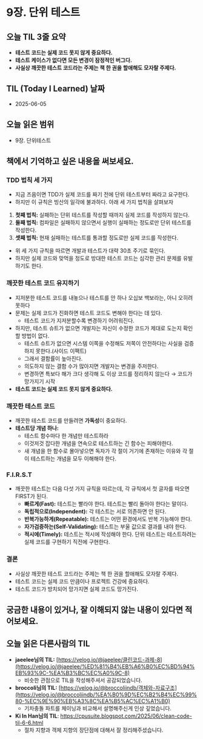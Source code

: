 # 9장. 단위 테스트
## **오늘 TIL 3줄 요약**

- **테스트 코드는 실제 코드 못지 않게 중요하다.**
- **테스트 케이스가 없다면 모든 변경이 잠정적인 버그다.**
- **사실상 깨끗한 테스트 코드라는 주제는 책 한 권을 할애해도 모자랄 주제다.**

## **TIL (Today I Learned) 날짜**

- 2025-06-05

## **오늘 읽은 범위**

- 9장. 단위테스트

## **책에서 기억하고 싶은 내용을 써보세요.**

### TDD 법칙 세 가지

- 지금 즈음이면 TDD가 실제 코드를 짜기 전에 단위 테스트부터 짜라고 요구한다.
- 하지만 이 규칙은 빙산의 일각에 불과하다. 아래 세 가지 법칙을 살펴보자
1. **첫째 법칙:** 실패하는 단위 테스트를 작성할 때까지 실제 코드를 작성하지 않는다.
2. **둘째 법칙:** 컴파일은 실패하지 않으면서 실행이 실패하는 정도로만 단위 테스트를 작성한다.
3. **셋째 법칙:** 현재 실패하는 테스트를 통과할 정도로만 실제 코드를 작성한다.
- 위 세 가지 규칙을 따르면 개발과 테스트가 대략 30초 주기로 묶인다.
- 하지만 실제 코드와 맞먹을 정도로 방대한 테스트 코드는 심각한 관리 문제를 유발하기도 한다.

### 깨끗한 테스트 코드 유지하기

- 지저분한 테스트 코드를 내놓으나 테스트를 안 하나 오십보 백보라는, 아니 오히려 못하다
- 문제는 실제 코드가 진화하면 테스트 코드도 변해야 한다는 데 있다.
    - 테스트 코드가 지저분할수록 변경하기 어려워진다.
- 하지만, 테스트 슈트가 없으면 개발자는 자신이 수정한 코드가 제대로 도는지 확인할 방법이 없다.
    - 테스트 슈트가 없으면 시스템 이쪽을 수정해도 저쪽이 안전하다는 사실을 검증하지 못한다.(사이드 이팩트)
    - 그래서 결함률이 높아진다.
    - 의도하지 않는 결함 수가 많아지면 개발자는 변경을 주저한다.
    - 변경하면 특보다 해가 크다 생각해 도 이상 코드를 정리하지 않는다 → 코드가 망가지기 시작
- **테스트 코드는 실제 코드 못지 않게 중요하다.**

### 깨끗한 테스트 코드

- 깨끗한 테스트 코드를 만들려면 **가독성**이 중요하다.
- **테스트당 개념 하나:**
    - 테스트 함수마다 한 개념만 테스트하라
    - 이것저것 잡다한 개념을 연속으로 테스트하는 긴 함수는 피해야한다.
    - 새 개념을 한 함수로 몰아넣으면 독자가 각 절이 거기에 존재하는 이유와 각 절이 테스트하는 개념을 모두 이해해야 한다.

### F.I.R.S.T

- 깨끗한 테스트는 다음 다섯 가지 규칙을 따르는데, 각 규칙에서 첫 글자를 따오면 FIRST가 된다.
    - **빠르게(Fast):** 테스트는 빨라야 한다. 테스트는 빨리 돌아야 한다는 말이다.
    - **독립적으로(Independent):** 각 테스트는 서로 의존하면 안 된다.
    - **반복가능하게(Repeatable):** 테스트는 어떤 환경에서도 반복 가능해야 한다.
    - **자가검증하는(Self-Validating):** 테스트는 부울 값으로 결과를 내야 한다.
    - **적시에(Timely):** 테스트는 적시에 작성해야 한다. 단위 테스트는 테스트하려는 실제 코드를 구현하기 직전에 구현한다.

### 결론

- 사실상 깨끗한 테스트 코드라는 주제는 책 한 권을 할애해도 모자랄 주제다.
- 테스트 코드는 실제 코드 만큼이나 프로젝트 건강에 중요하다.
- 테스트 코드가 방치되어 망가지면 실제 코드도 망가진다.

## **궁금한 내용이 있거나, 잘 이해되지 않는 내용이 있다면 적어보세요.**

## **오늘 읽은 다른사람의 TIL**

- **jaeelee님의 TIL:** [https://velog.io/@jaeelee/클린코드-과제-8](https://velog.io/@jaeelee/%ED%81%B4%EB%A6%B0%EC%BD%94%EB%93%9C-%EA%B3%BC%EC%A0%9C-8)
    - 비슷한 관점으로 TIL을 작성해주셔서 공감되었습니다.
- **broccoli님의 TIL:** [https://velog.io/@broccoliindb/객체와-자료구조](https://velog.io/@broccoliindb/%EA%B0%9D%EC%B2%B4%EC%99%80-%EC%9E%90%EB%A3%8C%EA%B5%AC%EC%A1%B0)
    - 기차충돌 파트를 체이닝과 비교해서 설명해주신게 인상 깊었습니다.
- **Ki In Han님의 TIL**: https://cpusuite.blogspot.com/2025/06/clean-code-til-6-6.html
    - 절차 지향과 객체 지향의 장단점에 대해서 잘 정리해주셨습니다.
